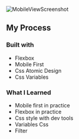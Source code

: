 ![MobileViewScreenshot](https://user-images.githubusercontent.com/88214247/157427239-b91c6f50-c023-4b34-beba-c81362b9e0bc.jpeg)



## My Process

### Built with

- Flexbox
- Mobile First
- Css Atomic Design
- Css Variables

### What I Learned

- Mobile first in practice
- Flexbox in practice
- Css style with dev tools
- Variables Css
- Filter
